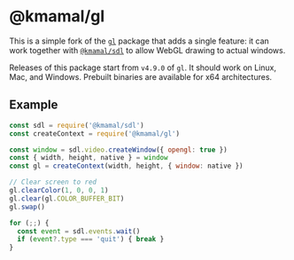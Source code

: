 # @kmamal/gl

This is a simple fork of the [`gl`](https://github.com/stackgl/headless-gl#readme) package that adds a single feature: it can work together with [`@kmamal/sdl`](https://github.com/kmamal/node-sdl#readme) to allow WebGL drawing to actual windows.

Releases of this package start from `v4.9.0` of `gl`. It should work on Linux, Mac, and Windows. Prebuilt binaries are available for x64 architectures.

## Example

```js
const sdl = require('@kmamal/sdl')
const createContext = require('@kmamal/gl')

const window = sdl.video.createWindow({ opengl: true })
const { width, height, native } = window
const gl = createContext(width, height, { window: native })

// Clear screen to red
gl.clearColor(1, 0, 0, 1)
gl.clear(gl.COLOR_BUFFER_BIT)
gl.swap()

for (;;) {
  const event = sdl.events.wait()
  if (event?.type === 'quit') { break }
}
```
